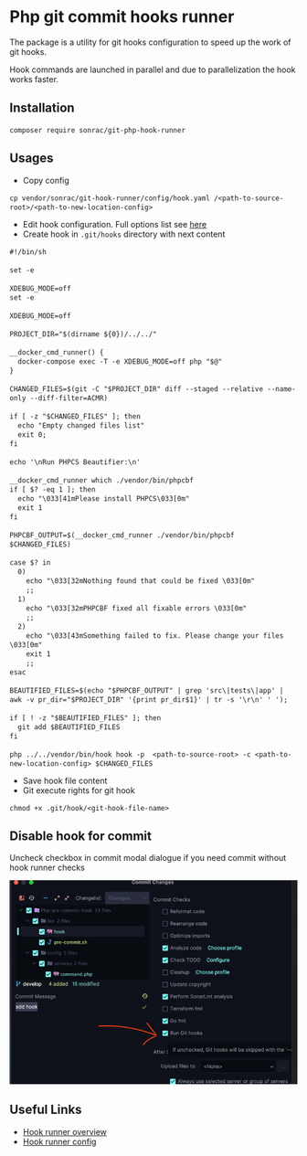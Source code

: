 # Php git commit hooks runner

The package is a utility for git hooks configuration to speed up the work of git hooks.

Hook commands are launched in parallel and due to parallelization the hook works faster.

## Installation

```shell
composer require sonrac/git-php-hook-runner
```

## Usages

* Copy config
```shell
cp vendor/sonrac/git-hook-runner/config/hook.yaml /<path-to-source-root>/<path-to-new-location-config>
```

* Edit hook configuration. Full options list see [here](docs/config-options.md)
* Create hook in `.git/hooks` directory with next content

```shell
#!/bin/sh

set -e

XDEBUG_MODE=off
set -e

XDEBUG_MODE=off

PROJECT_DIR="$(dirname ${0})/../../"

__docker_cmd_runner() {
  docker-compose exec -T -e XDEBUG_MODE=off php "$@"
}

CHANGED_FILES=$(git -C "$PROJECT_DIR" diff --staged --relative --name-only --diff-filter=ACMR)

if [ -z "$CHANGED_FILES" ]; then
  echo "Empty changed files list"
  exit 0;
fi

echo '\nRun PHPCS Beautifier:\n'

__docker_cmd_runner which ./vendor/bin/phpcbf
if [ $? -eq 1 ]; then
  echo "\033[41mPlease install PHPCS\033[0m"
  exit 1
fi

PHPCBF_OUTPUT=$(__docker_cmd_runner ./vendor/bin/phpcbf $CHANGED_FILES)

case $? in
  0)
    echo "\033[32mNothing found that could be fixed \033[0m"
    ;;
  1)
    echo "\033[32mPHPCBF fixed all fixable errors \033[0m"
    ;;
  2)
    echo "\033[43mSomething failed to fix. Please change your files \033[0m"
    exit 1
    ;;
esac

BEAUTIFIED_FILES=$(echo "$PHPCBF_OUTPUT" | grep 'src\|tests\|app' |  awk -v pr_dir="$PROJECT_DIR" '{print pr_dir$1}' | tr -s '\r\n' ' ');

if [ ! -z "$BEAUTIFIED_FILES" ]; then
  git add $BEAUTIFIED_FILES
fi

php ../../vendor/bin/hook hook -p  <path-to-source-root> -c <path-to-new-location-config> $CHANGED_FILES
```

* Save hook file content
* Git execute rights for git hook

```shell
chmod +x .git/hook/<git-hook-file-name>
```

## Disable hook for commit

Uncheck checkbox in commit modal dialogue 
if you need commit without hook runner checks

![img.png](docs/img/disable-in-modal-dialogue.png)

## Useful Links

* [Hook runner overview](docs/overview.md)
* [Hook runner config](docs/config-options.md)
